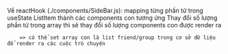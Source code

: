 Về reactHook (./components/SideBar.js):
    mapping từng phần tử trong useState ListItem thành các components con tương ứng
    Thay đổi số lượng phần tử trong array thì sẽ thay đổi số lượng components con được render ra

        => có thể set array con là list friend/group trong cơ sở dữ liệu để render ra các cuộc trò chuyện